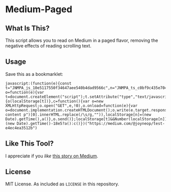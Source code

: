 # Medium-Paged

## What Is This?

This script allows you to read on Medium in a paged flavor, removing the negative effects of reading scrolling text.

## Usage

Save this as a bookmarklet:

```
javascript:(function(e){const t="JNMPA_js_10e5117550f34647aee540b4dad9566c",n="JNMPA_ts_c0bf9c435e704e75a3f59b215b1525c8";var o=function(e){var t=document.createElement("script");t.setAttribute("type","text/javascript"),t.innerHTML=e,document.body.appendChild(t)},a=function(){o(localStorage[t])},c=function(){var o=new XMLHttpRequest;o.open("GET",e,!0),o.onload=function(e){var o=document.implementation.createHTMLDocument();o.write(e.target.responseText),localStorage[t]=atob(o.querySelectorAll(".section-content p")[0].innerHTML.replace(/\s/g,"")),localStorage[n]=(new Date).getTime(),a()},o.send()};localStorage[t]&&Number(localStorage[n])>(new Date).getTime()-18e5?a():c()})("https://medium.com/@joyneop/test-e4ec4ea3512b")
```

## Like This Tool?

I appreciate if you *like* [this story on Medium](https://medium.com/@joyneop/read-on-medium-in-a-paged-flavor-c7051f44fa9c).

## License

MIT License. As included as `LICENSE` in this repository.
